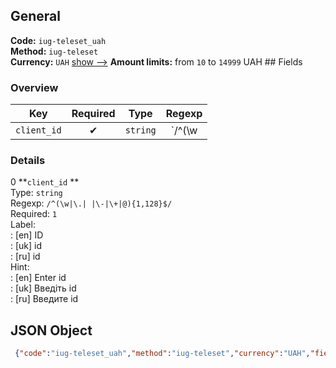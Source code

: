 ## General 
**Code:** `iug-teleset_uah`  
**Method:** `iug-teleset`  
**Currency:** `UAH` [show -->]() 
**Amount limits:** from `10`  to `14999`  UAH ## Fields 
### Overview 
|Key|Required|Type|Regexp| 
|:---:|:---:|:---:|:---:| 
|`client_id` |✔ |`string` |`/^(\w|\.| |\-|\+|@){1,128}$/` | 
 
### Details 
0 **`client_id` **  
Type: `string`  
Regexp: `/^(\w|\.| |\-|\+|@){1,128}$/`  
Required: `1`  
Label:  
: [en] ID  
: [uk] id  
: [ru] id  
Hint:  
: [en] Enter id  
: [uk] Введіть id  
: [ru] Введите id  
## JSON Object 
```json
 {"code":"iug-teleset_uah","method":"iug-teleset","currency":"UAH","fields":[{"key":"client_id","type":"string","label":{"en":"ID","uk":"id","ru":"id"},"regexp":"\/^(\\w|\\.| |\\-|\\+|@){1,128}$\/","required":true,"position":1,"hint":{"en":"Enter id","uk":"\u0412\u0432\u0435\u0434\u0456\u0442\u044c id","ru":"\u0412\u0432\u0435\u0434\u0438\u0442\u0435 id"},"example":"71506"}],"amount_min":10,"amount_max":14999}```  
